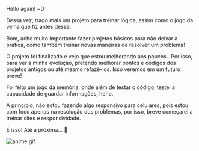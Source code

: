Hello again! =D 

Dessa vez, trago mais um projeto para treinar lógica, assim como o jogo da velha que fiz antes desse.

Bom, acho muito importante fazer projetos básicos para não deixar a prática, como também treinar novas maneiras de resolver um problema!

O projeto foi finalizado e vejo que estou melhorando aos poucos...Por isso, para ver a minha evolução, pretendo melhorar pontos e códigos dos projetos antigos ou até mesmo refazê-los. Isso veremos em um futuro breve! 

Foi feito um jogo da memória, onde além de testar o código, testei a capacidade de guardar informações, hehe.

A princípio, não estou fazendo algo responsivo para celulares, pois estou com foco apenas na resolução dos problemas, por isso, breve começarei a treinar sites e responsividade.

É isso! Até a próxima... 👀

<img src="https://c.tenor.com/KVzvxkMATq8AAAAC/brunhild-anime.gif" alt="anime gif">
